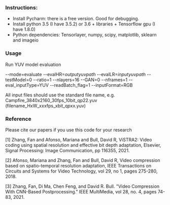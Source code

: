
### Instructions:

- Install Pycharm: there is a free version. Good for debugging.
- Install python 3.5 (I have 3.5.2) or 3.6 + libraries + Tensorflow gpu (I have 1.8.0)
- Python dependencies: Tensorlayer, numpy, scipy, matplotlib, sklearn and imageio 

### Usage


Run YUV model evaluation

--mode=evaluate
--evalHR=$output yuv path$
--evalLR=$input yuv path$
--testModel=0
--ratio=1
--nlayers=16
--GAN=0
--nframes=1
--eval_inputType=YUV
--readBatch_flag=1
--inputFormat=RGB

All input files should use the standard file name, e.g. Campfire_3840x2160_30fps_10bit_qp22.yuv (filename_HxW_xxxfps_xbit_qpxx.yuv)
### Reference

Please cite our papers if you use this code for your research

[1] Zhang, Fan and Afonso, Mariana and Bull, David R, ViSTRA2: Video coding using spatial resolution and effective bit depth adaptation, Elsevier, Signal Processing: Image Communication, pp 116355, 2021.

[2] Afonso, Mariana and Zhang, Fan and Bull, David R, Video compression based on spatio-temporal resolution adaptation, IEEE Transactions on Circuits and Systems for Video Technology, vol 29, no 1, pages 275-280, 2018.

[3] Zhang, Fan, Di Ma, Chen Feng, and David R. Bull. "Video Compression With CNN-Based Postprocessing." IEEE MultiMedia, vol 28, no. 4, pages 74-83, 2021.
